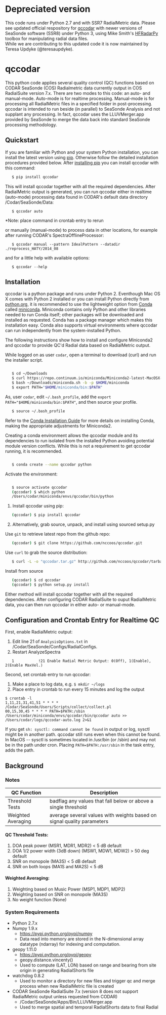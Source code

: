 # Depreciated version
This code runs under Python 2.7 and with SSR7 RadialMetric data. 
Please see updated official respository for [qccodar](https://github.com/teresaupdyke/qccodar) 
with newer versions of SeaSonde software (SSR8) under Python 3, using Mike Smith's
[HFRadarPy](https://github.com/rucool/HFRadarPy) toolbox for manipulating radial data files.  
While we are contributing to this updated code it is now maintained by Teresa Updyke (@teresaupdyke). 

# qccodar

This python code applies several quality control (QC) functions based
on CODAR SeaSonde (COS) Radialmetric data currently output in COS
RadialSuite version 7.x. There are two modes to this code: an auto-
and manual-mode.  Auto-mode is for realtime processing. Manual-mode is
for processing all RadialMetric files in a specified folder in
post-processing. qccodar is intended to run beside (in parallel) to
SeaSonde Analysis and not supplant any processing.  In fact, qccodar
uses the LLUVMerger.app provided by SeaSonde to merge the data back
into standard SeaSonde processing methodology.

## Quickstart

If you are familiar with Python and your system Python installation,
you can install the latest version using
[pip](http://pypi.python.org/pypi/pip). Otherwise follow the detailed
installation procedures provided below. After [installing
pip](http://www.pip-installer.org/en/latest/installing.html) you can
install qccodar with this command:

```bash
   $ pip install qccodar
```

This will install qccodar together with all the required
dependencies. After RadialMetric output is generated, you can run
qccodar either in realtime (auto-mode) processing data found in
CODAR's default data directory /Codar/SeaSonde/Data:

```
   $ qccodar auto
```
*Note:  place command in crontab entry to rerun 

or manually (manual-mode) to process data in other locations, for
example after running CODAR's SpectraOfflineProcessor:

```
   $ qccodar manual --pattern IdealPattern --datadir ./reprocess_HATY/2014_08
```

and for a little help with available options:
```
   $ qccodar --help
```


## Installation

qccodar is a python package and runs under Python 2. Eventhough Mac
OS X comes with Python 2 installed or you can install Python
directly from
[python.org](https://wiki.python.org/moin/BeginnersGuide/Download), it
is recommended to use the lightweight option from
[Conda](https://conda.io/docs/index.html) called
[miniconda](https://conda.io/miniconda.html).  Miniconda contains only
Python and other libraries needed to run Conda itself; other packages
will be downloaded and installed as requested.  Conda has a package
manager which makes this installation easy.  Conda also supports
virtual environments where qccodar can run independently from the
system-installed Python. 

The following instructions show how to install and configure Miniconda2
and qccodar to provide QC'd Radial data based on RadialMetric output.  

While logged on as user `codar`, open a terminal to download (curl) and run the installer script. 

```bash

   $ cd ~/Downloads
   $ curl https://repo.continuum.io/miniconda/Miniconda2-latest-MacOSX-x86_64.sh -o "miniconda.sh"
   $ bash ~/Downloads/miniconda.sh -b -p $HOME/miniconda
   $ export PATH="$HOME/miniconda/bin:$PATH"
```

As, user `codar`, edit `~/.bash_profile`, add the `export
PATH="$HOME/miniconda/bin:$PATH"`, and then source your profile.

```bash
   $ source ~/.bash_profile
```

Refer to the [Conda Installation
Guide](https://conda.io/docs/user-guide/install/index.html) for more
details on installing Conda, making the appropriate adjustments for Miniconda2. 

Creating a conda environment allows the qccodar module and its
dependencies to run isolated from the installed Python avoiding
potential module version conflicts.  While this is not a requirement
to get qccodar running, it is recommended.

```bash

   $ conda create --name qccodar python
```

Activate the environment:
```bash

   $ source activate qccodar
   (qccodar) $ which python
   /Users/codar/miniconda/envs/qccodar/bin/python
```

1. Install qccodar using pip:
```bash
   (qccodar) $ pip install qccodar
```

2. Alternatively, grab source, unpack, and install using sourced setup.py

Use `git` to retrieve latest repo from the github repo:
```bash
   (qccodar) $ git clone https://github.com/nccoos/qccodar.git
```

Use `curl` to grab the source distribution:
```bash
   $ curl -L -o "qccodar.tar.gz" http://github.com/nccoos/qccodar/tarball/master/
```

Install from source
```bash
   (qccodar) $ cd qccodar
   (qccodar) $ python setup.py install
```

Either method will install qccodar together with all the required
dependencies.  After configuring CODAR RadialSuite to ouput
RadialMetric data, you can then run qccodar in either auto- or
manual-mode. 

## Configuration and Crontab Entry for Realtime QC

First, enable RadialMetric output:

1. Edit line 21 of `AnalysisOptions.txt` in /Codar/SeaSonde/Configs/RadialConfigs.
1. Restart AnalyzeSpectra

```
   1           !21 Enable Radial Metric Output: 0(Off), 1(Enable), 2(Enable MaxVel.)
```

Second, set crontab entry to run qccodar:

1. Make a place to log data, e.g. `$ mkdir ~/logs`
1. Place entry in crontab to run every 15 minutes and log the output

```
$ crontab -l
1,11,21,31,41,51 * * * * /Codar/SeaSonde/Users/Scripts/collect/collect.pl
00,15,30,45 * * * * PATH=$PATH:/sbin /Users/codar/miniconda/envs/qccodar/bin/qccodar auto >> /Users/codar/logs/qccodar-auto.log 2>&1
```

If you get `sh: sysctl: command cannot be found` in output or log,
sysctl might be in another path.  qccodar still runs even when this
cannot be found.  In MacOS -- sysctl is sometimes located in /usr/bin
(or /sbin) and may not be in the path under cron.  Placing
`PATH=$PATH:/usr/sbin` in the task entry, adds the path.

## Background

### Notes

| QC Function        | Description |
| -----------        | ----------- |
| Threshold Tests    | badflag any values that fall below or above a single threshold |
| Weighted Averaging | average several values with weights based on signal quality parameters |

#### QC Threshold Tests:
1. DOA peak power (MSR1, MDR1, MDR2) < 5 dB default 
1. DOA 1/2 power width (3dB down) (MSW1, MDW1, MDW2) > 50 deg default
1. SNR on monopole (MA3S) < 5 dB default
1. SNR on both loops (MA1S and MA2S) < 5 dB

#### Weighted Averaging:
1. Weighting based on Music Power (MSP1, MDP1, MDP2)
1. Weighting based on SNR on monopole (MA3S)
1. No weight function (None) 
 
### System Requirements

- Python 2.7.x
- Numpy 1.9.x
    - https://pypi.python.org/pypi/numpy
    - Data read into memory are stored in the N-dimensional array datatype (ndarray) for indexing and computation.
- geopy 1.11.0
    - https://pypi.python.org/pypi/geopy
    - geopy.distance.vincenty()
    - Used to compute (LAT, LON) based on range and bearing from site origin in generating RadialShorts file
- watchdog 0.8.2
    - Used to monitor a directory for new files and trigger qc and merge process when new RadialMetric file is created
- CODAR SeaSonde RadialSuite 7.x (version 8 does not support RadialMetric output unless requested from CODAR)
    - /Codar/SeaSonde/Apps/Bin/LLUVMerger.app
    - Used to merge spatial and temporal RadialShorts data to final Radial
